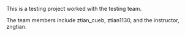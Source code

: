 This is a testing project worked with the testing team. 

The team members include ztian_cueb, ztian1130, and the instructor, zngtian. 
